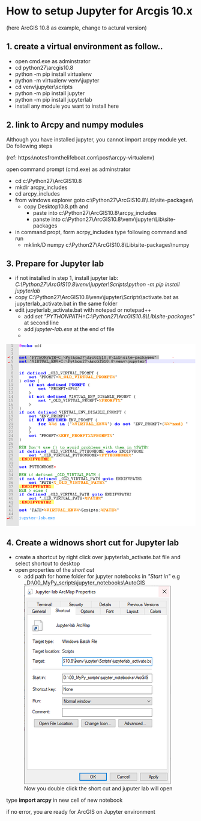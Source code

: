 # How to setup Jupyter for Arcgis 10.x
(here ArcGIS 10.8 as example, change to actural version)
## 1. create a virtual environment as follow..
+ open cmd.exe as adminstrator
 + cd python27\arcgis10.8
 + python -m pip install virtualenv
 + python -m virtualenv venv\jupyter
 + cd venv\jupyter\scripts
 + python -m pip install jupyter
 + python -m pip install jupyterlab
 + install any module you want to install here

## 2. link to Arcpy and numpy modules

Although you have installed jupyter, you cannot import arcpy module yet. Do following steps

(ref: https:\\notesfromthelifeboat.com\post\arcpy-virtualenv\)

open command prompt (cmd.exe) as adminstrator
+ cd c:\Python27\ArcGIS10.8
+ mkdir arcpy_includes
+ cd arcpy_includes
+ from windows explorer goto c:\Python27\ArcGIS10.8\Lib\site-packages\
  - copy Desktop10.8.pth and
    - paste into c:\Python27\ArcGIS10.8\arcpy_includes 
    - panste into c:\Python27\ArcGIS10.8\venv\jupyter\Lib\site-packages 
+ in command propt, form acrpy_includes type following command and run
  - mklink/D numpy c:\Python27\ArcGIS10.8\Lib\site-packages\numpy 

## 3. Prepare for Jupyter lab
+ if not installed in step 1, install jupyter lab: _C:\Python27\ArcGIS10.8\venv\jupyter\Scripts\python -m pip install jupyterlab_ 
+ copy C:\Python27\ArcGIS10.8\venv\jupyter\Scripts\activate.bat as jupyterlab_activate.bat in the same folder
+ edit jupyterlab_activate.bat with notepad or notepad++
  + add _set "PYTHONPATH=C:\Python27\ArcGIS10.8\Lib\site-packages"_ at second line
  + add _jupyter-lab.exe_ at the end of file
  + 
<img src="images\jupyterlab.bat.PNG"></img>
## 4. Create a widnows short cut for Jupyter lab
+ create a shortcut by right click over jupyterlab_activate.bat file and select shortcut to desktop
+ open properties of the _short cut_
  + add path for home folder for jupyter notebooks in _"Start in"_ e.g _D:\00_MyPy_scripts\jupyter_notebooks\AutoGIS
<img src="images\jupyterlab-shortcut.PNG"></img>  
  Now you double click the short cut and juputer lab will open

type __import arcpy__ in new cell of new notebook

if no error, you are ready for ArcGIS on Jupyter environment
